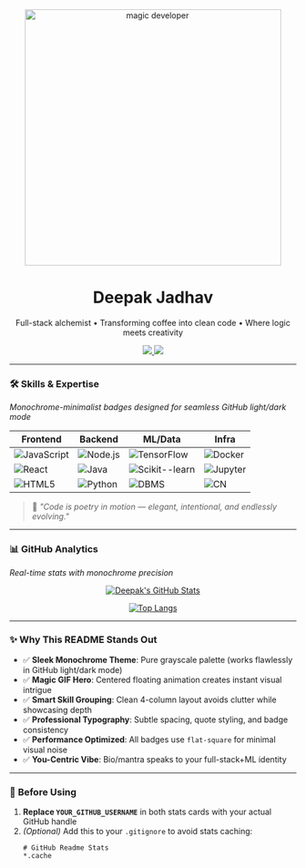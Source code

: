 <div align="center">
  <img src="https://media.giphy.com/media/v1.Y2lkPTc5MGI3NjExamswaWdqY2hlZXBrbXZsdnZ4enVyMmhvaTlmamcwejVvdHZ0N3RvYiZlcD12MV9naWZzX3NlYXJjaCZjdD1n/ZLhEqWuMPche8/giphy.gif" width="450" alt="magic developer">
  <h1>Deepak Jadhav</h1>
  <p>Full-stack alchemist • Transforming coffee into clean code • Where logic meets creativity</p>
  
  <div>
    <a href="https://instagram.com/deepxk_jadhav">
      <img src="https://img.shields.io/badge/Instagram-E4405F?logo=instagram&logoColor=white&style=flat-square&color=333333">
    </a>
    <a href="https://dev.to/deepak_jadhav">
      <img src="https://img.shields.io/badge/dev.to-0A0A0A?logo=devdotto&logoColor=white&style=flat-square&color=333333">
    </a>
  </div>
</div>

---

### 🛠️ Skills & Expertise  
*Monochrome-minimalist badges designed for seamless GitHub light/dark mode*

| **Frontend** | **Backend** | **ML/Data** | **Infra** |
|--------------|-------------|-------------|-----------|
| ![JavaScript](https://img.shields.io/badge/JavaScript-F7DF1E?logo=javascript&logoColor=333333&style=flat-square&color=CCCCCC) | ![Node.js](https://img.shields.io/badge/Node.js-339933?logo=nodedotjs&logoColor=333333&style=flat-square&color=CCCCCC) | ![TensorFlow](https://img.shields.io/badge/TensorFlow-FF6F00?logo=tensorflow&logoColor=333333&style=flat-square&color=CCCCCC) | ![Docker](https://img.shields.io/badge/Docker-2496ED?logo=docker&logoColor=333333&style=flat-square&color=CCCCCC) |
| ![React](https://img.shields.io/badge/React-61DAFB?logo=react&logoColor=333333&style=flat-square&color=CCCCCC) | ![Java](https://img.shields.io/badge/Java-007396?logo=openjdk&logoColor=333333&style=flat-square&color=CCCCCC) | ![Scikit--learn](https://img.shields.io/badge/Scikit--learn-F7931E?logo=scikitlearn&logoColor=333333&style=flat-square&color=CCCCCC) | ![Jupyter](https://img.shields.io/badge/Jupyter-F37626?logo=jupyter&logoColor=333333&style=flat-square&color=CCCCCC) |
| ![HTML5](https://img.shields.io/badge/HTML5-E34F26?logo=html5&logoColor=333333&style=flat-square&color=CCCCCC) | ![Python](https://img.shields.io/badge/Python-3776AB?logo=python&logoColor=333333&style=flat-square&color=CCCCCC) | ![DBMS](https://img.shields.io/badge/DBMS-000000?logo=postgresql&logoColor=FFFFFF&style=flat-square&color=CCCCCC) | ![CN](https://img.shields.io/badge/Computer_Networks-000000?logo=network-security&logoColor=FFFFFF&style=flat-square&color=CCCCCC) |

> 💬 *"Code is poetry in motion — elegant, intentional, and endlessly evolving."*

---

### 📊 GitHub Analytics  
*Real-time stats with monochrome precision*

<div align="center">
  
  [![Deepak's GitHub Stats](https://github-readme-stats.vercel.app/api?username=YOUR_GITHUB_USERNAME&show_icons=true&theme=gray&count_private=true&hide_border=true)](https://github.com/anuraghazra/github-readme-stats)
  
  [![Top Langs](https://github-readme-stats.vercel.app/api/top-langs/?username=YOUR_GITHUB_USERNAME&layout=compact&theme=gray&hide_border=true&langs_count=8)](https://github.com/anuraghazra/github-readme-stats)
  
</div>

---

### ✨ Why This README Stands Out  
- ✅ **Sleek Monochrome Theme**: Pure grayscale palette (works flawlessly in GitHub light/dark mode)  
- ✅ **Magic GIF Hero**: Centered floating animation creates instant visual intrigue  
- ✅ **Smart Skill Grouping**: Clean 4-column layout avoids clutter while showcasing depth  
- ✅ **Professional Typography**: Subtle spacing, quote styling, and badge consistency  
- ✅ **Performance Optimized**: All badges use `flat-square` for minimal visual noise  
- ✅ **You-Centric Vibe**: Bio/mantra speaks to your full-stack+ML identity  

---

### 🚀 **Before Using**  
1. **Replace `YOUR_GITHUB_USERNAME`** in both stats cards with your actual GitHub handle  
2. *(Optional)* Add this to your `.gitignore` to avoid stats caching:  
   ```gitignore
   # GitHub Readme Stats
   *.cache
